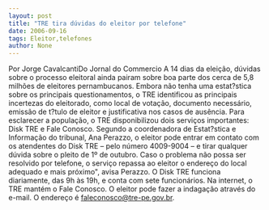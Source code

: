 ```yaml
---
layout: post
title: "TRE tira dúvidas do eleitor por telefone"
date: 2006-09-16
tags: Eleitor,telefones
author: None
---
```

Por Jorge CavalcantiDo Jornal do Commercio
A 14 dias da eleição, dúvidas sobre o processo eleitoral ainda pairam sobre boa parte dos cerca de 5,8 milhões de eleitores pernambucanos. 
Embora não tenha uma estat?stica sobre os principais questionamentos, o TRE identificou as principais incertezas do eleitorado, como local de votação, documento necessário, emissão de t?tulo de eleitor e justificativa nos casos de ausência.
Para esclarecer a população, o TRE disponibilizou dois serviços importantes: Disk TRE e Fale Conosco.
Segundo a coordenadora de Estat?stica e Informação do tribunal, Ana Perazzo, o eleitor pode entrar em contato com os atendentes do Disk TRE – pelo número 4009-9004 – e tirar qualquer dúvida sobre o pleito de 1º de outubro. 
Caso o problema não possa ser resolvido por telefone, o serviço repassa ao eleitor o endereço do local adequado e mais próximo\", avisa Perazzo. O Disk TRE funciona diariamente, das 9h às 19h, e conta com sete funcionários.
Na internet, o TRE mantém o Fale Conosco. O eleitor pode fazer a indagação através do e-mail. O endereço é faleconosco@tre-pe.gov.br.  